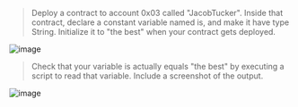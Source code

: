 >Deploy a contract to account 0x03 called "JacobTucker". Inside that contract, declare a constant variable named is, and make it have type String. Initialize it to "the best" when your contract gets deployed.

![image](https://user-images.githubusercontent.com/104716561/168459518-a22cf7c9-26c8-4d70-aa15-c68552d8c735.png)

>Check that your variable is actually equals "the best" by executing a script to read that variable. Include a screenshot of the output.

![image](https://user-images.githubusercontent.com/104716561/168459603-86c227b8-3976-4677-9b61-06f223dc3537.png)
